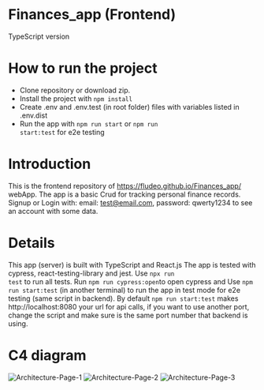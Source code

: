 # Finances_app (Frontend)
TypeScript version 
# How to run the project
- Clone repository or download zip. 
- Install the project with <code>npm install</code>
- Create .env and .env.test (in root folder) files with variables listed in .env.dist
- Run the app with <code>npm run start</code> or <code>npm run start:test</code> for e2e testing

# Introduction
This is the frontend repository of https://fludeo.github.io/Finances_app/ webApp. The app is a basic Crud for tracking personal finance records. Signup or Login with: email: test@email.com, password: qwerty1234 to see an account with some data.

# Details
This app (server) is built with TypeScript and React.js
The app is tested with cypress, react-testing-library and jest. Use <code>npx run test</code> to run all tests. Run <code>npm run cypress:open</code>to open cypress and Use <code>npm run start:test</code> (in another terminal) to run the app in test mode for e2e testing (same script in backend). By default <code>npm run start:test</code> makes http://localhost:8080 your url for api calls, if you want to use another port, change the script and make sure is the same port number that backend is using.

# C4 diagram

![Architecture-Page-1](https://user-images.githubusercontent.com/55941066/200713133-f7c55fd7-c670-443c-b785-8f8e33190bf1.jpg)
![Architecture-Page-2](https://user-images.githubusercontent.com/55941066/200713146-28fc3d31-f2ca-4351-9040-363989ab6f52.jpg)
![Architecture-Page-3](https://user-images.githubusercontent.com/55941066/200713151-d4365ffa-343b-420f-86cf-a5bc820ff188.jpg)

